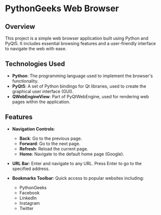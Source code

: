 # PythonGeeks Web Browser

## Overview

This project is a simple web browser application built using Python and PyQt5. It includes essential browsing features and a user-friendly interface to navigate the web with ease.

## Technologies Used

- **Python**: The programming language used to implement the browser's functionality.
- **PyQt5**: A set of Python bindings for Qt libraries, used to create the graphical user interface (GUI).
- **QWebEngineView**: Part of PyQtWebEngine, used for rendering web pages within the application.

## Features

- **Navigation Controls**: 
  - **Back**: Go to the previous page.
  - **Forward**: Go to the next page.
  - **Refresh**: Reload the current page.
  - **Home**: Navigate to the default home page (Google).

- **URL Bar**: Enter and navigate to any URL. Press Enter to go to the specified address.

- **Bookmarks Toolbar**: Quick access to popular websites including:
  - PythonGeeks
  - Facebook
  - LinkedIn
  - Instagram
  - Twitter
